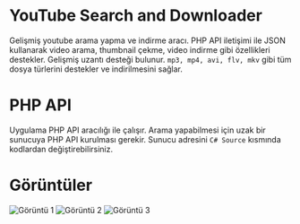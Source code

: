 # YouTube Search and Downloader

Gelişmiş youtube arama yapma ve indirme aracı. PHP API iletişimi ile JSON kullanarak video arama, thumbnail çekme, video indirme gibi özellikleri destekler. Gelişmiş uzantı desteği bulunur. ```mp3, mp4, avi, flv, mkv``` gibi tüm dosya türlerini destekler ve indirilmesini sağlar.

# PHP API

Uygulama PHP API aracılığı ile çalışır. Arama yapabilmesi için uzak bir sunucuya PHP API kurulması gerekir. Sunucu adresini ```C# Source``` kısmında kodlardan değiştirebilirsiniz.

# Görüntüler

![Görüntü 1](https://i.hizliresim.com/WFkkKQ.png)
![Görüntü 2](https://i.hizliresim.com/lj5uTD.png)
![Görüntü 3](https://i.hizliresim.com/T4k2Hz.png)
